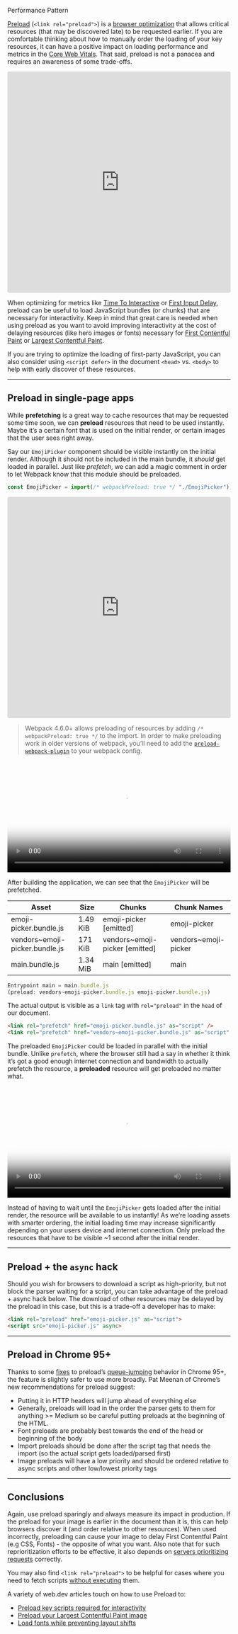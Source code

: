 Performance Pattern

[Preload](https://developer.mozilla.org/en-US/docs/Web/HTML/Preloading_content) (`<link rel="preload">`) is a [browser optimization](https://web.dev/uses-rel-preload/) that allows critical resources (that may be discovered late) to be requested earlier. If you are comfortable thinking about how to manually order the loading of your key resources, it can have a positive impact on loading performance and metrics in the [Core Web Vitals](https://web.dev/vitals). That said, preload is not a panacea and requires an awareness of some trade-offs.

<iframe src="https://codesandbox.io/p/devbox/preload-shvwk?embed=1"
     style="width:100%; height: 500px; border:0; border-radius: 4px; overflow:hidden;"
     title="preload"
     allow="accelerometer; ambient-light-sensor; camera; encrypted-media; geolocation; gyroscope; hid; microphone; midi; payment; usb; vr; xr-spatial-tracking"
     sandbox="allow-forms allow-modals allow-popups allow-presentation allow-same-origin allow-scripts"
   ></iframe>

When optimizing for metrics like [Time To Interactive](https://web.dev/tti) or [First Input Delay](https://web.dev/fid), preload can be useful to load JavaScript bundles (or chunks) that are necessary for interactivity. Keep in mind that great care is needed when using preload as you want to avoid improving interactivity at the cost of delaying resources (like hero images or fonts) necessary for [First Contentful Paint](https://web.dev/fcp) or [Largest Contentful Paint](https://web.dev/lcp).

If you are trying to optimize the loading of first-party JavaScript, you can also consider using `<script defer>` in the document `<head>` vs. `<body>` to help with early discover of these resources.

___

## Preload in single-page apps

While **prefetching** is a great way to cache resources that may be requested some time soon, we can **preload** resources that need to be used instantly. Maybe it’s a certain font that is used on the initial render, or certain images that the user sees right away.

Say our `EmojiPicker` component should be visible instantly on the initial render. Although it should not be included in the main bundle, it _should_ get loaded in parallel. Just like _prefetch_, we can add a magic comment in order to let Webpack know that this module should be preloaded.

```js
const EmojiPicker = import(/* webpackPreload: true */ "./EmojiPicker");
```

<iframe src="https://codesandbox.io/p/devbox/preload-shvwk?embed=1"
     style="width:100%; height: 500px; border:0; border-radius: 4px; overflow:hidden;"
     title="preload"
     allow="accelerometer; ambient-light-sensor; camera; encrypted-media; geolocation; gyroscope; hid; microphone; midi; payment; usb; vr; xr-spatial-tracking"
     sandbox="allow-forms allow-modals allow-popups allow-presentation allow-same-origin allow-scripts"
   ></iframe>

> Webpack 4.6.0+ allows preloading of resources by adding `/* webpackPreload: true */` to the import. In order to make preloading work in older versions of webpack, you’ll need to add the [`preload-webpack-plugin`](https://github.com/GoogleChromeLabs/preload-webpack-plugin) to your webpack config.

<video width="100%" src="https://res.cloudinary.com/ddxwdqwkr/video/upload/f_auto/v1609244249/patterns.dev/preloadwebperf_gnlpx8.mp4" autoplay="" controls="" playsinline="" loop="" poster="https://res.cloudinary.com/ddxwdqwkr/video/upload/f_auto/v1609244249/patterns.dev/preloadwebperf_gnlpx8.jpg"><source src="https://res.cloudinary.com/ddxwdqwkr/video/upload/f_auto/v1609244249/patterns.dev/preloadwebperf_gnlpx8.mp4" type="video/mp4"></video>

After building the application, we can see that the `EmojiPicker` will be prefetched.

 | Asset                          | Size     | Chunks                         | Chunk Names          |
 | ------------------------------ | -------- | ------------------------------ | -------------------- |
 | emoji-picker.bundle.js         | 1.49 KiB | emoji-picker [emitted]         | emoji-picker         |
 | vendors~emoji-picker.bundle.js | 171 KiB  | vendors~emoji-picker [emitted] | vendors~emoji-picker |
 | main.bundle.js                 | 1.34 MiB | main  [emitted]                | main                 |
```js
Entrypoint main = main.bundle.js
(preload: vendors~emoji-picker.bundle.js emoji-picker.bundle.js)
```

The actual output is visible as a `link` tag with `rel="preload"` in the `head` of our document.

```html
<link rel="prefetch" href="emoji-picker.bundle.js" as="script" />
<link rel="prefetch" href="vendors~emoji-picker.bundle.js" as="script" />
```

The preloaded `EmojiPicker` could be loaded in parallel with the initial bundle. Unlike `prefetch`, where the browser still had a say in whether it think it’s got a good enough internet connection and bandwidth to actually prefetch the resource, a **preloaded** resource will get preloaded no matter what.

<video width="100%" src="https://res.cloudinary.com/ddxwdqwkr/video/upload/f_auto/v1609056521/patterns.dev/preload.mp4" autoplay="" controls="" playsinline="" loop="" poster="https://res.cloudinary.com/ddxwdqwkr/video/upload/f_auto/v1609056521/patterns.dev/preload.jpg"><source src="https://res.cloudinary.com/ddxwdqwkr/video/upload/f_auto/v1609056521/patterns.dev/preload.mp4" type="video/mp4"></video>

Instead of having to wait until the `EmojiPicker` gets loaded after the initial render, the resource will be available to us instantly! As we’re loading assets with smarter ordering, the initial loading time may increase significantly depending on your users device and internet connection. Only preload the resources that have to be visible ~1 second after the initial render.

___

## Preload + the `async` hack

Should you wish for browsers to download a script as high-priority, but not block the parser waiting for a script, you can take advantage of the preload + async hack below. The download of other resources may be delayed by the preload in this case, but this is a trade-off a developer has to make:

```html
<link rel="preload" href="emoji-picker.js" as="script">
<script src="emoji-picker.js" async>
```

---

## Preload in Chrome 95+

Thanks to some [fixes](https://twitter.com/patmeenan/status/1436374668450177026) to preload’s [queue-jumping](https://docs.google.com/document/d/1ZEi-XXhpajrnq8oqs5SiW-CXR3jMc20jWIzN5QRy1QA/edit?usp=sharing) behavior in Chrome 95+, the feature is slightly safer to use more broadly. Pat Meenan of Chrome’s new recommendations for preload suggest:

- Putting it in HTTP headers will jump ahead of everything else
- Generally, preloads will load in the order the parser gets to them for anything >= Medium so be careful putting preloads at the beginning of the HTML.
- Font preloads are probably best towards the end of the head or beginning of the body
- Import preloads should be done after the script tag that needs the import (so the actual script gets loaded/parsed first)
- Image preloads will have a low priority and should be ordered relative to async scripts and other low/lowest priority tags

---
## Conclusions

Again, use preload sparingly and always measure its impact in production. If the preload for your image is earlier in the document than it is, this can help browsers discover it (and order relative to other resources). When used incorrectly, preloading can cause your image to delay First Contentful Paint (e.g CSS, Fonts) - the opposite of what you want. Also note that for such reprioritization efforts to be effective, it also depends on [servers prioritizing requests](https://github.com/andydavies/http2-prioritization-issues#cdns--cloud-hosting-services) correctly.

You may also find `<link rel="preload">` to be helpful for cases where you need to fetch scripts [without executing](https://developer.mozilla.org/en-US/docs/Web/HTML/Preloading_content#scripting_and_preloads) them.

A variety of web.dev articles touch on how to use Preload to:

-   [Preload key scripts required for interactivity](https://web.dev/uses-rel-preload/)
-   [Preload your Largest Contentful Paint image](https://web.dev/preload-responsive-images/)
-   [Load fonts while preventing layout shifts](https://web.dev/preload-optional-fonts/)